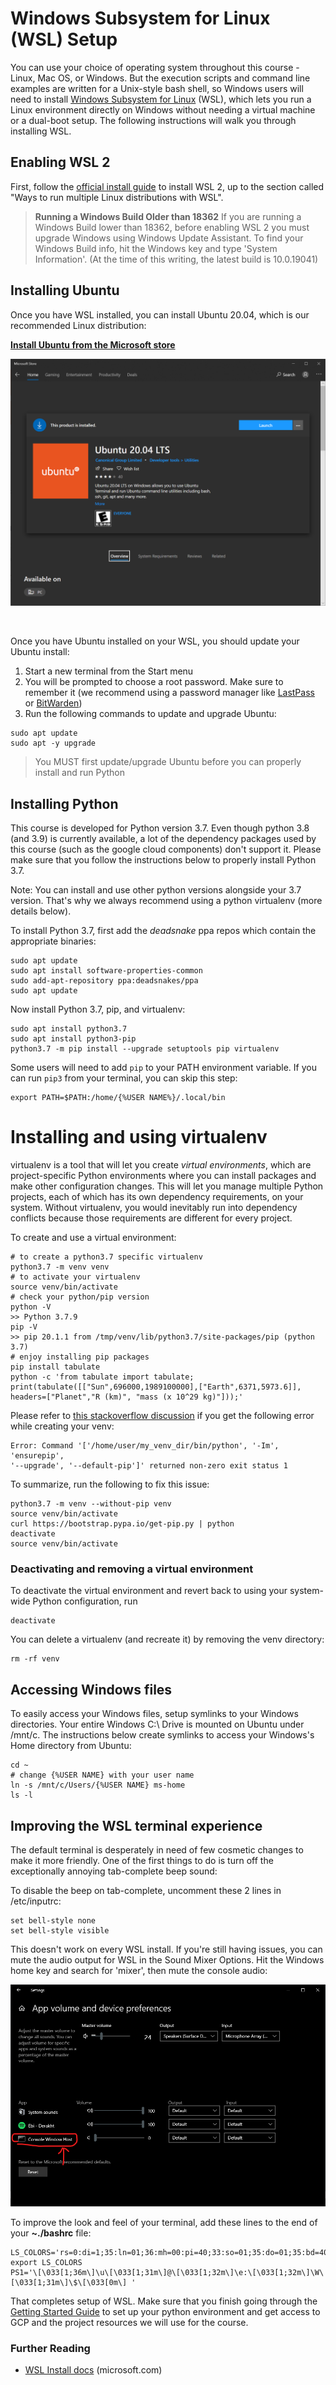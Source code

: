 # Windows Subsystem for Linux (WSL) Setup

You can use your choice of operating system throughout this course - Linux, Mac OS, or Windows. But the execution scripts and command line examples are written for a Unix-style bash shell, so Windows users will need to install [Windows Subsystem for Linux](https://docs.microsoft.com/en-us/windows/wsl/about) (WSL), which lets you run a Linux environment directly on Windows without needing a virtual machine or a dual-boot setup. The following instructions will walk you through installing WSL.

## Enabling WSL 2

First, follow the [official install guide](https://docs.microsoft.com/en-us/windows/wsl/install) to install WSL 2, up to the section called "Ways to run multiple Linux distributions with WSL".

>**Running a Windows Build Older than 18362**
>If you are running a Windows Build lower than 18362, before enabling WSL 2 you must upgrade Windows using Windows Update Assistant. To find your Windows Build info, hit the Windows key and type 'System Information'. (At the time of this writing, the latest build is 10.0.19041)

## Installing Ubuntu 

Once you have WSL installed, you can install Ubuntu 20.04, which is our recommended Linux distribution:

**[Install Ubuntu from the Microsoft store](https://www.microsoft.com/en-us/p/ubuntu-2004-lts/9n6svws3rx71?activetab=pivot:overviewtab)**

![Installing Ubuntu from the Microsoft Store](img/wsl-ms-store.png)

<BR>

Once you have Ubuntu installed on your WSL, you should update your Ubuntu install:
1. Start a new terminal from the Start menu 
2. You will be prompted to choose a root password. Make sure to remember it (we recommend using a password manager like [LastPass](lastpass.com) or [BitWarden](bitwarden.com))
3. Run the following commands to update and upgrade Ubuntu:
```
sudo apt update
sudo apt -y upgrade
```

>You MUST first update/upgrade Ubuntu before you can properly install and run Python

## Installing Python 

This course is developed for Python version 3.7. Even though python 3.8 (and 3.9) is currently available, a lot of the dependency packages used by this course (such as the google cloud components) don't support it. Please make sure that you follow the instructions below to properly install Python 3.7.

Note: You can install and use other python versions alongside your 3.7 version. That's why we always recommend using a python virtualenv (more details below).

To install Python 3.7, first add the *deadsnake* ppa repos which contain the appropriate binaries:

```
sudo apt update
sudo apt install software-properties-common
sudo add-apt-repository ppa:deadsnakes/ppa
sudo apt update
```

Now install Python 3.7, pip, and virtualenv:
```
sudo apt install python3.7
sudo apt install python3-pip
python3.7 -m pip install --upgrade setuptools pip virtualenv
```

Some users will need to add `pip` to your PATH environment variable. If you can run `pip3` from your terminal, you can skip this step:
```
export PATH=$PATH:/home/{%USER NAME%}/.local/bin
```

# Installing and using virtualenv

virtualenv is a tool that will let you create *virtual environments*, which are project-specific Python environments where you can install packages and make other configuration changes. This will let you manage multiple Python projects, each of which has its own dependency requirements, on your system. Without virtualenv, you would inevitably run into dependency conflicts because those requirements are different for every project.

To create and use a virtual environment:
```
# to create a python3.7 specific virtualenv
python3.7 -m venv venv
# to activate your virtualenv
source venv/bin/activate
# check your python/pip version
python -V
>> Python 3.7.9
pip -V
>> pip 20.1.1 from /tmp/venv/lib/python3.7/site-packages/pip (python 3.7)
# enjoy installing pip packages
pip install tabulate
python -c 'from tabulate import tabulate; print(tabulate([["Sun",696000,1989100000],["Earth",6371,5973.6]], headers=["Planet","R (km)", "mass (x 10^29 kg)"]));'
```

Please refer to [this stackoverflow discussion](https://stackoverflow.com/questions/41430706/pyvenv-returns-non-zero-exit-status-1-during-the-installation-of-pip-stage) if you get the following error while creating your venv:
```
Error: Command '['/home/user/my_venv_dir/bin/python', '-Im', 'ensurepip', 
'--upgrade', '--default-pip']' returned non-zero exit status 1
```
To summarize, run the following to fix this issue:
```
python3.7 -m venv --without-pip venv
source venv/bin/activate
curl https://bootstrap.pypa.io/get-pip.py | python
deactivate
source venv/bin/activate
```

### Deactivating and removing a virtual environment

To deactivate the virtual environment and revert back to using your system-wide Python configuration, run

```
deactivate
```

You can delete a virtualenv (and recreate it) by removing the venv directory:

```
rm -rf venv
```

## Accessing Windows files

To easily access your Windows files, setup symlinks to your Windows directories. Your entire Windows C:\ Drive is mounted on Ubuntu under /mnt/c. The instructions below create symlinks to access your Windows's Home directory from Ubuntu:

```
cd ~
# change {%USER NAME} with your user name
ln -s /mnt/c/Users/{%USER NAME} ms-home
ls -l
```

## Improving the WSL terminal experience

The default terminal is desperately in need of few cosmetic changes to make it more friendly. One of the first things to do is turn off the exceptionally annoying tab-complete beep sound:

To disable the beep on tab-complete, uncomment these 2 lines in /etc/inputrc:

```
set bell-style none
set bell-style visible
```

This doesn't work on every WSL install. If you're still having issues, you can mute the audio output for WSL in the Sound Mixer Options. Hit the Windows home key and search for 'mixer', then mute the console audio:

![Disabling Windows terminal audio](img/wsl-disable-mixer.png)

To improve the look and feel of your terminal, add these lines to the end of your **~./bashrc** file:

```
LS_COLORS='rs=0:di=1;35:ln=01;36:mh=00:pi=40;33:so=01;35:do=01;35:bd=40;33;01:cd=40;33;01:or=40;31;01:su=37;41:sg=30;43:ca=30;41:tw=30;42:ow=34;42:st=37;44:ex=01;32:*.tar=01;31:*.tgz=01;31:*.arj=01;31:*.taz=01;31:*.lzh=01;31:*.lzma=01;31:*.tlz=01;31:*.txz=01;31:*.zip=01;31:*.z=01;31:*.Z=01;31:*.dz=01;31:*.gz=01;31:*.lz=01;31:*.xz=01;31:*.bz2=01;31:*.bz=01;31:*.tbz=01;31:*.tbz2=01;31:*.tz=01;31:*.deb=01;31:*.rpm=01;31:*.jar=01;31:*.war=01;31:*.ear=01;31:*.sar=01;31:*.rar=01;31:*.ace=01;31:*.zoo=01;31:*.cpio=01;31:*.7z=01;31:*.rz=01;31:*.jpg=01;35:*.jpeg=01;35:*.gif=01;35:*.bmp=01;35:*.pbm=01;35:*.pgm=01;35:*.ppm=01;35:*.tga=01;35:*.xbm=01;35:*.xpm=01;35:*.tif=01;35:*.tiff=01;35:*.png=01;35:*.svg=01;35:*.svgz=01;35:*.mng=01;35:*.pcx=01;35:*.mov=01;35:*.mpg=01;35:*.mpeg=01;35:*.m2v=01;35:*.mkv=01;35:*.webm=01;35:*.ogm=01;35:*.mp4=01;35:*.m4v=01;35:*.mp4v=01;35:*.vob=01;35:*.qt=01;35:*.nuv=01;35:*.wmv=01;35:*.asf=01;35:*.rm=01;35:*.rmvb=01;35:*.flc=01;35:*.avi=01;35:*.fli=01;35:*.flv=01;35:*.gl=01;35:*.dl=01;35:*.xcf=01;35:*.xwd=01;35:*.yuv=01;35:*.cgm=01;35:*.emf=01;35:*.axv=01;35:*.anx=01;35:*.ogv=01;35:*.ogx=01;35:*.aac=00;36:*.au=00;36:*.flac=00;36:*.mid=00;36:*.midi=00;36:*.mka=00;36:*.mp3=00;36:*.mpc=00;36:*.ogg=00;36:*.ra=00;36:*.wav=00;36:*.axa=00;36:*.oga=00;36:*.spx=00;36:*.xspf=00;36:'
export LS_COLORS
PS1='\[\033[1;36m\]\u\[\033[1;31m\]@\[\033[1;32m\]\e:\[\033[1;32m\]\W\[\033[1;31m\]\$\[\033[0m\] '
```

That completes setup of WSL. Make sure that you finish going through the [Getting Started Guide](README.md) to set up your python environment and get access to GCP and the project resources we will use for the course.
### Further Reading
- [WSL Install docs](https://docs.microsoft.com/en-us/windows/wsl/install) (microsoft.com)